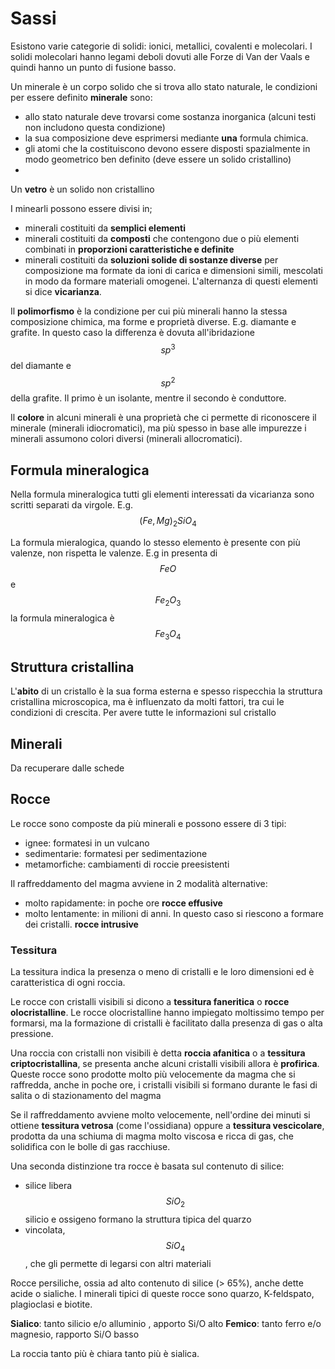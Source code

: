 # Sassi
<!-- toc -->
Esistono varie categorie di solidi: ionici, metallici, covalenti e molecolari. I solidi molecolari hanno legami deboli dovuti alle Forze di Van der Vaals e quindi hanno un punto di fusione basso.

Un minerale è un corpo solido che si trova allo stato naturale, le condizioni per essere definito **minerale** sono:
- allo stato naturale deve trovarsi come sostanza inorganica (alcuni testi non includono questa condizione)
- la sua composizione deve esprimersi mediante **una** formula chimica.
- gli atomi che la costituiscono devono essere disposti spazialmente in modo geometrico ben definito (deve essere un solido cristallino)
- 

Un **vetro** è un solido non cristallino

I minearli possono essere divisi in;
- minerali costituiti da **semplici elementi**
- minerali costituiti da **composti** che contengono due o più elementi combinati in **proporzioni caratteristiche e definite**
- minerali costituiti da **soluzioni solide di sostanze diverse** per composizione ma formate da ioni di carica e dimensioni simili, mescolati in modo da formare materiali omogenei. L'alternanza di questi elementi si dice **vicarianza**. 

Il **polimorfismo** è la condizione per cui più minerali hanno la stessa composizione chimica, ma forme e proprietà diverse.
E.g. diamante e grafite. In questo caso la differenza è dovuta all'ibridazione $$sp^3$$ del diamante e $$sp^2$$ della grafite. Il primo è un isolante, mentre il secondo è conduttore.

Il **colore** in alcuni minerali è una proprietà che ci permette di riconoscere il minerale (minerali idiocromatici), ma più spesso in base alle impurezze i minerali assumono colori diversi (minerali allocromatici).

## Formula mineralogica
Nella formula mineralogica tutti gli elementi interessati da vicarianza sono scritti separati da virgole. E.g. $$(Fe,Mg)_2SiO_4$$

La formula mieralogica, quando lo stesso elemento è presente con più valenze, non rispetta le valenze. E.g in presenta di $$FeO$$ e $$Fe_2O_3$$ la formula mineralogica è $$Fe_3O_4$$

## Struttura cristallina
L'**abito** di un cristallo è la sua forma esterna e spesso rispecchia la struttura cristallina microscopica, ma è influenzato da molti fattori, tra cui le condizioni di crescita.
Per avere tutte le informazioni sul cristallo 

## Minerali
Da recuperare dalle schede

## Rocce
Le rocce sono composte da più minerali e possono essere di 3 tipi:
- ignee: formatesi in un vulcano
- sedimentarie: formatesi per sedimentazione
- metamorfiche: cambiamenti di roccie preesistenti

Il raffreddamento del magma avviene in 2 modalità alternative:
- molto rapidamente: in poche ore **rocce effusive**
- molto lentamente: in milioni di anni. In questo caso si riescono a formare dei cristalli. **rocce intrusive**

### Tessitura
La tessitura indica la presenza o meno di cristalli e le loro dimensioni ed è caratteristica di ogni roccia.

Le rocce con cristalli visibili si dicono a **tessitura faneritica** o **rocce olocristalline**. Le rocce olocristalline hanno impiegato moltissimo tempo per formarsi, ma la formazione di cristalli è facilitato dalla presenza di gas o alta pressione.

Una roccia con cristalli non visibili è detta **roccia afanitica**   o a **tessitura criptocristallina**, se presenta anche alcuni cristalli visibili allora è **profirica**. Queste rocce sono prodotte molto più velocemente  da magma che si raffredda, anche in poche ore, i cristalli visibili si formano durante le fasi di salita o di stazionamento del magma

Se il raffreddamento avviene molto velocemente, nell'ordine dei minuti si ottiene **tessitura vetrosa** (come l'ossidiana) oppure a **tessitura vescicolare**, prodotta da una schiuma di magma molto viscosa e ricca di gas, che solidifica con le bolle di gas racchiuse.

Una seconda distinzione tra rocce è basata sul contenuto di silice:
- silice libera $$SiO_2$$ silicio e ossigeno formano la struttura tipica del quarzo
- vincolata, $$SiO_4$$, che gli permette di legarsi con altri materiali

Rocce persiliche, ossia ad alto contenuto di silice (> 65%), anche dette acide o sialiche. I minerali tipici di queste rocce sono quarzo, K-feldspato, plagioclasi e biotite.

**Sialico**: tanto silicio e/o alluminio , apporto Si/O alto
**Femico**: tanto ferro e/o magnesio, rapporto Si/O basso

La roccia tanto più è chiara tanto più è sialica.